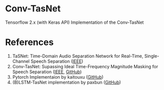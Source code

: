 # **Conv-TasNet**

Tensorflow 2.x (with Keras API) Implementation of the Conv-TasNet

# **References**

1. TaSNet: Time-Domain Audio Separation Network for Real-Time, Single-Channel Speech Separation ([IEEE][lstm_tasnet_paper_link])
2. Conv-TasNet: Supassing Ideal Time-Frequency Magnitude Masking for Speech Separation ([IEEE][conv_tasnet_paper_link], [GitHub][naplab_github_link])
3. Pytorch Implementaion by kaitouxu ([GitHub][kaitouxu_github_link])
4. (B)LSTM-TasNet implementation by paxbun ([GitHub][paxbun_github_link])

[lstm_tasnet_paper_link]: https://ieeexplore.ieee.org/document/8462116
[conv_tasnet_paper_link]: https://ieeexplore.ieee.org/document/8707065
[naplab_github_link]: https://github.com/naplab/Conv-TasNet
[kaitouxu_github_link]: https://github.com/kaituoxu/Conv-TasNet
[paxbun_github_link]: https://github.com/paxbun/TasNet
